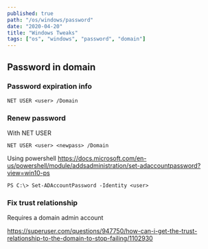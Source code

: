 ```yaml
---
published: true
path: "/os/windows/password"
date: "2020-04-20"
title: "Windows Tweaks"
tags: ["os", "windows", "password", "domain"]
---
```


## Password in domain

### Password expiration info

```
NET USER <user> /Domain
```

### Renew password

With NET USER

```
NET USER <user> <newpass> /Domain
```

Using powershell
https://docs.microsoft.com/en-us/powershell/module/addsadministration/set-adaccountpassword?view=win10-ps

```
PS C:\> Set-ADAccountPassword -Identity <user>
```

### Fix trust relationship

Requires a domain admin account

https://superuser.com/questions/947750/how-can-i-get-the-trust-relationship-to-the-domain-to-stop-failing/1102930
